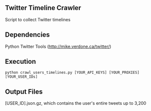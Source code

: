 ## Twitter Timeline Crawler

Script to collect Twitter timelines

## Dependencies

Python Twitter Tools (http://mike.verdone.ca/twitter/)

## Execution
	python crawl_users_timelines.py [YOUR_API_KEYS] [YOUR_PROXIES] [YOUR_USER_IDs]
	
## Output Files

[USER_ID].json.gz, which contains the user's entire tweets up to 3,200
